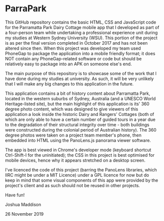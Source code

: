 # ParraPark
This GitHub repository contains the basic HTML, CSS and JavaScript code for the Parramatta Park Dairy Cottage mobile app that I developed as part of a four-person team while undertaking a professional experience unit during my studies at Western Sydney University (WSU). This portion of the project is as per the final version completed in October 2017 and has not been altered since then. When this project was developed my team used PhoneGap to package the application into a mobile friendly format; it does NOT contain any PhoneGap-related software or code but should be relatively easy to package into an APK on someone else's end.

The main purpose of this repository is to showcase some of the work that I have done during my studies at university. As such, it will be very unlikely that I will make any big changes to this application in the future.

This application contains a bit of history content about Parramatta Park, located in the western suburbs of Sydney, Australia (and a UNESCO World Heritage-listed site), but the main highlight of this application is its' 360 degree photo content, which was designed to give viewers of this application a look inside the historic Dairy and Rangers' Cottages (both of which are only able to have a certain number of guided tours in a year due to the degradation of their structural integrity over time - both buildings were constructed during the colonial period of Australian history). The 360 degree photos were taken on a project team member's phone, then embedded into HTML using the PanoLens.js panorama viewer software.

The app is best viewed in Chrome's developer mode (keyboard shortcut Ctrl-Shift-I for the uninitiated); the CSS in this project is best optimised for mobile devices, hence why it appears stretched on a desktop screen.

I've licenced the code of this project (barring the PanoLens libraries, which IIRC might be under a MIT Licence) under a GPL licence for now but do keep in mind that some visual components of this app were provided by the project's client and as such should not be reused in other projects.

Have fun!

Joshua Maddison

26 November 2019
